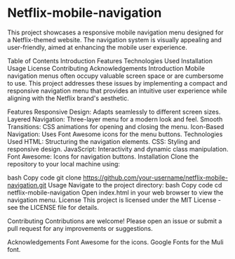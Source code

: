 # Netflix-mobile-navigation
This project showcases a responsive mobile navigation menu designed for a Netflix-themed website. The navigation system is visually appealing and user-friendly, aimed at enhancing the mobile user experience.

Table of Contents
Introduction
Features
Technologies Used
Installation
Usage
License
Contributing
Acknowledgements
Introduction
Mobile navigation menus often occupy valuable screen space or are cumbersome to use. This project addresses these issues by implementing a compact and responsive navigation menu that provides an intuitive user experience while aligning with the Netflix brand's aesthetic.

Features
Responsive Design: Adapts seamlessly to different screen sizes.
Layered Navigation: Three-layer menu for a modern look and feel.
Smooth Transitions: CSS animations for opening and closing the menu.
Icon-Based Navigation: Uses Font Awesome icons for the menu buttons.
Technologies Used
HTML: Structuring the navigation elements.
CSS: Styling and responsive design.
JavaScript: Interactivity and dynamic class manipulation.
Font Awesome: Icons for navigation buttons.
Installation
Clone the repository to your local machine using:

bash
Copy code
git clone https://github.com/your-username/netflix-mobile-navigation.git
Usage
Navigate to the project directory:
bash
Copy code
cd netflix-mobile-navigation
Open index.html in your web browser to view the navigation menu.
License
This project is licensed under the MIT License - see the LICENSE file for details.

Contributing
Contributions are welcome! Please open an issue or submit a pull request for any improvements or suggestions.

Acknowledgements
Font Awesome for the icons.
Google Fonts for the Muli font.
